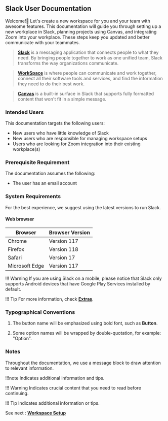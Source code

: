 <br>

## Slack User Documentation

Welcome!👋 Let's create a new workspace for you and your team with awesome features. This documentation will guide you through setting up a new workplace in Slack, planning projects using Canvas, and integrating Zoom into your workplace. These steps keep you updated and better communicate with your teammates.
> **[Slack](https://slack.com/help/articles/115004071768-What-is-Slack-)** is a messaging application that connects people to what they need. By bringing people together to work as one unified team, Slack transforms the way organizations communicate.  

> **[WorkSpace](https://slack.com/help/articles/212675257-Join-a-Slack-workspace)**  is where people can communicate and work together, connect all their software tools and services, and find the information they need to do their best work.

> **[Canvas](https://slack.com/help/articles/203950418-Use-a-canvas-in-Slack)** is a built-in surface in Slack that supports fully formatted content that won't fit in a simple message.

### Intended Users

This documentation targets the following users:

* New users who have little knowledge of Slack
* New users who are responsible for managing workspace setups
* Users who are looking for Zoom integration into their existing workplace(s)

### Prerequisite Requirement

The documentation assumes the following:

* The user has an email account

### System Requirements

For the best experience, we suggest using the latest versions to run Slack.  

#### Web browser
| Browser         | Browser Version |
|-----------------|-----------------|
| Chrome          | Version 117     |
| Firefox         | Version 118     |
| Safari          | Version 17      |
| Microsoft Edge  | Version 117     |


!!! Warning
    If you are using Slack on a mobile, please notice that Slack only supports Android devices that have Google Play Services installed by default. 

!!! Tip
    For more information, check [**Extras**](https://slack.com/help/articles/115002037526-System-requirements-for-using-Slack).  

### Typographical Conventions

1. The button name will be emphasized using bold font, such as **Button**.

2. Some option names will be wrapped by double-quotation, for example: "Option".

### Notes

Throughout the documentation, we use a message block to draw attention to relevant information.

!!!note
    Indicates additional information and tips.  

!!! Warning
    Indicates crucial content that you need to read before continuing.

!!! Tip
    Indicates additional information or tips.
<br>

See next : **[Workspace Setup](workspace_setup.md)**
